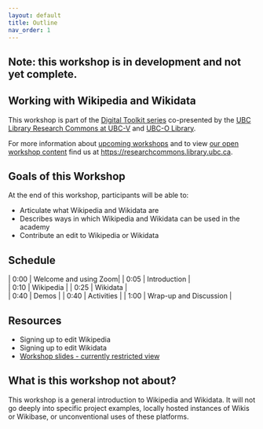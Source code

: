 ```yaml
---
layout: default
title: Outline
nav_order: 1
---
```


## Note: this workshop is in development and not yet complete.

## Working with Wikipedia and Wikidata

This workshop is part of the <a href="https://libcal.library.ubc.ca/calendar/vancouver/?t=g&q=Digital%20toolkit&cid=7544&cal=7544&inc=0">Digital Toolkit series</a> co-presented by the <a href="https://researchcommons.library.ubc.ca/">UBC Library Research Commons at UBC-V</a>  and <a href="https://library.ok.ubc.ca/">UBC-O Library</a>.

For more information about [upcoming workshops](https://researchcommons.library.ubc.ca/events/) and to view [our open workshop content](https://researchcommons.library.ubc.ca/oer/) find us at <a href="
https://researchcommons.library.ubc.ca">https://researchcommons.library.ubc.ca</a>.

## Goals of this Workshop

At the end of this workshop, participants will be able to:
* Articulate what Wikipedia and Wikidata are
* Describes ways in which Wikipedia and Wikidata can be used in the academy
* Contribute an edit to Wikipedia or Wikidata   

## Schedule

| 0:00 | Welcome and using Zoom|
| 0:05 | Introduction |  
| 0:10 | Wikipedia |
| 0:25 | Wikidata |   
| 0:40 | Demos |
| 0:40 | Activities |
| 1:00 | Wrap-up and Discussion |

## Resources
* Signing up to edit Wikipedia
* Signing up to edit Wikidata
* [Workshop slides - currently restricted view](https://docs.google.com/presentation/d/1qzRTPbH-Nha3AgJCXkbFkkPf-apqpvX443CE6MfeeHk/edit?usp=sharing)

## What is this workshop not about?

This workshop is a general introduction to Wikipedia and Wikidata. It will not go deeply into specific project examples, locally hosted instances of Wikis or Wikibase, or unconventional uses of these platforms.
